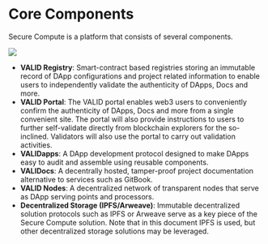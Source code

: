 # Core Components

Secure Compute is a platform that consists of several components.

![](../../../.gitbook/assets/core\_components.jpg)

* **VALID Registry**: Smart-contract based registries storing an immutable record of DApp configurations and project related information to enable users to independently validate the authenticity of DApps, Docs and more.
* **VALID Portal**: The VALID portal enables web3 users to conveniently confirm the authenticity of DApps, Docs and more from a single convenient site. The portal will also provide instructions to users to further self-validate directly from blockchain explorers for the so-inclined. Validators will also use the portal to carry out validation activities.
* **VALIDapps**: A DApp development protocol designed to make DApps easy to audit and assemble using reusable components.
* **VALIDocs**: A decentrally hosted, tamper-proof project documentation alternative to services such as GitBook.
* **VALID Nodes**: A decentralized network of transparent nodes that serve as DApp serving points and processors.
* **Decentralized Storage (IPFS/Arweave)**: Immutable decentralized solution protocols such as IPFS or Arweave serve as a key piece of the Secure Compute solution. Note that in this document IPFS is used, but other decentralized storage solutions may be leveraged.
